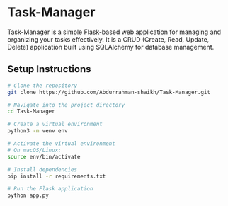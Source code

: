 # Task-Manager


Task-Manager is a simple Flask-based web application for managing and organizing your tasks effectively. It is a CRUD (Create, Read, Update, Delete) application built using SQLAlchemy for database management.

## Setup Instructions

```bash
# Clone the repository
git clone https://github.com/Abdurrahman-shaikh/Task-Manager.git

# Navigate into the project directory
cd Task-Manager

# Create a virtual environment
python3 -m venv env

# Activate the virtual environment
# On macOS/Linux:
source env/bin/activate

# Install dependencies
pip install -r requirements.txt

# Run the Flask application
python app.py

